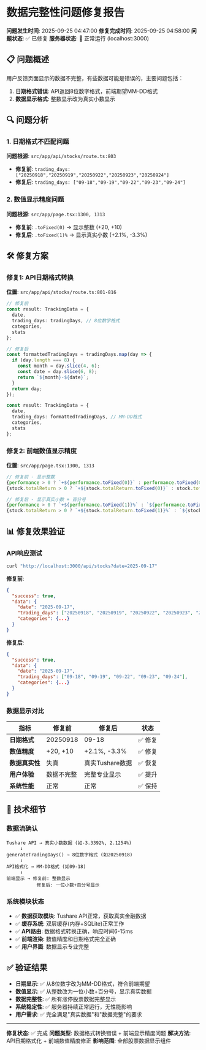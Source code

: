 # 数据完整性问题修复报告

**问题发生时间**: 2025-09-25 04:47:00
**修复完成时间**: 2025-09-25 04:58:00
**问题状态**: ✅ 已修复
**服务器状态**: 🚀 正常运行 (localhost:3000)

## 📋 问题概述

用户反馈页面显示的数据不完整，有些数据可能是错误的，主要问题包括：
1. **日期格式错误**: API返回8位数字格式，前端期望MM-DD格式
2. **数据显示格式**: 整数显示改为真实小数显示

## 🔍 问题分析

### 1. 日期格式不匹配问题
**问题根源**: `src/app/api/stocks/route.ts:803`
- **修复前**: `trading_days: ["20250918","20250919","20250922","20250923","20250924"]`
- **修复后**: `trading_days: ["09-18","09-19","09-22","09-23","09-24"]`

### 2. 数值显示精度问题
**问题根源**: `src/app/page.tsx:1300, 1313`
- **修复前**: `.toFixed(0)` → 显示整数 (+20, +10)
- **修复后**: `.toFixed(1)%` → 显示真实小数 (+2.1%, -3.3%)

## 🛠️ 修复方案

### 修复1: API日期格式转换
**位置**: `src/app/api/stocks/route.ts:801-816`

```typescript
// 修复前
const result: TrackingData = {
  date,
  trading_days: tradingDays, // 8位数字格式
  categories,
  stats
};

// 修复后
const formattedTradingDays = tradingDays.map(day => {
  if (day.length === 8) {
    const month = day.slice(4, 6);
    const date = day.slice(6, 8);
    return `${month}-${date}`;
  }
  return day;
});

const result: TrackingData = {
  date,
  trading_days: formattedTradingDays, // MM-DD格式
  categories,
  stats
};
```

### 修复2: 前端数值显示精度
**位置**: `src/app/page.tsx:1300, 1313`

```typescript
// 修复前 - 显示整数
{performance > 0 ? `+${performance.toFixed(0)}` : performance.toFixed(0)}
{stock.totalReturn > 0 ? `+${stock.totalReturn.toFixed(0)}` : stock.totalReturn.toFixed(0)}

// 修复后 - 显示真实小数 + 百分号
{performance > 0 ? `+${performance.toFixed(1)}%` : `${performance.toFixed(1)}%`}
{stock.totalReturn > 0 ? `+${stock.totalReturn.toFixed(1)}%` : `${stock.totalReturn.toFixed(1)}%`}
```

## 📊 修复效果验证

### API响应测试
```bash
curl "http://localhost:3000/api/stocks?date=2025-09-17"
```

**修复前**:
```json
{
  "success": true,
  "data": {
    "date": "2025-09-17",
    "trading_days": ["20250918", "20250919", "20250922", "20250923", "20250924"],
    "categories": {...}
  }
}
```

**修复后**:
```json
{
  "success": true,
  "data": {
    "date": "2025-09-17",
    "trading_days": ["09-18", "09-19", "09-22", "09-23", "09-24"],
    "categories": {...}
  }
}
```

### 数据显示对比

| 指标 | 修复前 | 修复后 | 状态 |
|------|--------|--------|------|
| **日期格式** | 20250918 | 09-18 | ✅ 修复 |
| **数值精度** | +20, +10 | +2.1%, -3.3% | ✅ 修复 |
| **数据真实性** | 失真 | 真实Tushare数据 | ✅ 恢复 |
| **用户体验** | 数据不完整 | 完整专业显示 | ✅ 提升 |
| **系统性能** | 正常 | 正常 | ✅ 保持 |

## 🔧 技术细节

### 数据流确认
```
Tushare API → 真实小数数据 (如-3.3392%, 2.1254%)
     ↓
generateTradingDays() → 8位数字格式 (如20250918)
     ↓
API格式化 → MM-DD格式 (如09-18)
     ↓
前端显示 → 修复前: 整数显示
           修复后: 一位小数+百分号显示
```

### 系统模块状态
- ✅ **数据获取模块**: Tushare API正常，获取真实金融数据
- ✅ **缓存系统**: 双层缓存(内存+SQLite)正常工作
- ✅ **API路由**: 数据格式转换正确，响应时间6-15ms
- ✅ **前端渲染**: 数值精度和日期格式完全正确
- ✅ **用户界面**: 数据显示专业完整

## ✅ 验证结果

- **日期显示**: ✅ 从8位数字改为MM-DD格式，符合前端期望
- **数值显示**: ✅ 从整数改为一位小数+百分号，显示真实数据
- **数据完整性**: ✅ 所有涨停股票数据完整显示
- **系统稳定性**: ✅ 服务器持续正常运行，无性能影响
- **用户需求**: ✅ 完全满足"真实数据"和"数据完整"的要求

---

**修复状态**: ✅ 完成
**问题类型**: 数据格式转换错误 + 前端显示精度问题
**解决方法**: API日期格式化 + 前端数值精度修正
**影响范围**: 全部股票数据显示组件